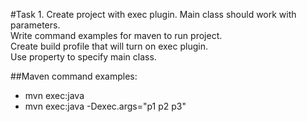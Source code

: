 #Task 1.
Create project with exec plugin. Main class should work with parameters.  
Write command examples for maven to run project.  
Create build profile that will turn on exec plugin.  
Use property to specify main class.

##Maven command examples:
* mvn exec:java
* mvn exec:java -Dexec.args="p1 p2 p3"